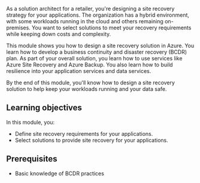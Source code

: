 As a solution architect for a retailer, you're designing a site recovery strategy for your applications. The organization has a hybrid environment, with some workloads running in the cloud and others remaining on-premises. You want to select solutions to meet your recovery requirements while keeping down costs and complexity.

This module shows you how to design a site recovery solution in Azure. You learn how to develop a business continuity and disaster recovery (BCDR) plan. As part of your overall solution, you learn how to use services like Azure Site Recovery and Azure Backup. You also learn how to build resilience into your application services and data services.  

By the end of this module, you'll know how to design a site recovery solution to help keep your workloads running and your data safe.

## Learning objectives

In this module, you:

- Define site recovery requirements for your applications.
- Select solutions to provide site recovery for your applications.

## Prerequisites

- Basic knowledge of BCDR practices
